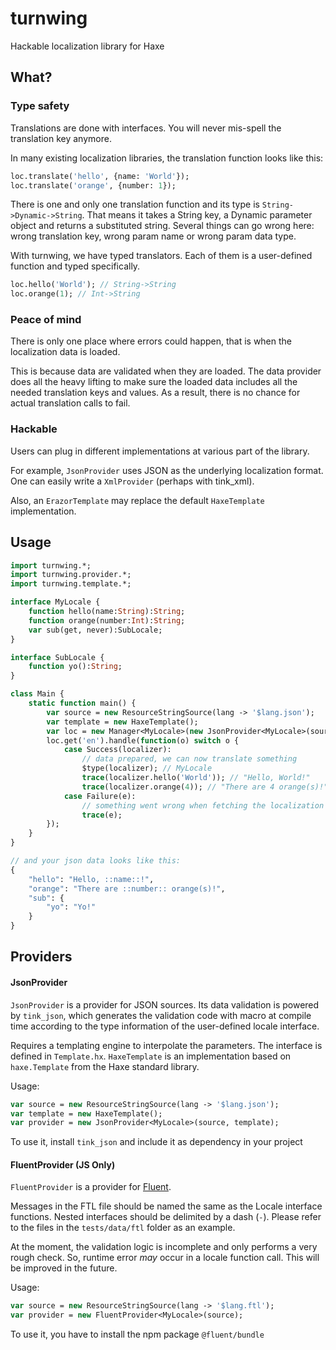# turnwing

Hackable localization library for Haxe

## What?

### Type safety

Translations are done with interfaces. You will never mis-spell the translation key anymore.

In many existing localization libraries, the translation function looks like this:

```haxe
loc.translate('hello', {name: 'World'});
loc.translate('orange', {number: 1});
```

There is one and only one translation function and its type is `String->Dynamic->String`.
That means it takes a String key, a Dynamic parameter object and returns a substituted string.
Several things can go wrong here: wrong translation key, wrong param name or wrong param data type.

With turnwing, we have typed translators.
Each of them is a user-defined function and typed specifically.

```haxe
loc.hello('World'); // String->String
loc.orange(1); // Int->String
```

### Peace of mind

There is only one place where errors could happen, that is when the localization data is loaded.

This is because data are validated when they are loaded. The data provider does all the heavy lifting to make sure the loaded data includes all the needed translation keys and values. As a result, there is no chance for actual translation calls to fail.

### Hackable

Users can plug in different implementations at various part of the library.

For example, `JsonProvider` uses JSON as the underlying localization format.
One can easily write a `XmlProvider` (perhaps with tink_xml).

Also, an `ErazorTemplate` may replace the default `HaxeTemplate` implementation.

## Usage

```haxe
import turnwing.*;
import turnwing.provider.*;
import turnwing.template.*;

interface MyLocale {
	function hello(name:String):String;
	function orange(number:Int):String;
	var sub(get, never):SubLocale;
}

interface SubLocale {
	function yo():String;
}

class Main {
	static function main() {
		var source = new ResourceStringSource(lang -> '$lang.json');
		var template = new HaxeTemplate();
		var loc = new Manager<MyLocale>(new JsonProvider<MyLocale>(source, template));
		loc.get('en').handle(function(o) switch o {
			case Success(localizer):
				// data prepared, we can now translate something
				$type(localizer); // MyLocale
				trace(localizer.hello('World')); // "Hello, World!"
				trace(localizer.orange(4)); // "There are 4 orange(s)!"
			case Failure(e):
				// something went wrong when fetching the localization data
				trace(e);
		});
	}
}

// and your json data looks like this:
{
	"hello": "Hello, ::name::!",
	"orange": "There are ::number:: orange(s)!",
	"sub": {
		"yo": "Yo!"
	}
}
```

## Providers

#### JsonProvider

`JsonProvider` is a provider for JSON sources.
Its data validation is powered by `tink_json`,
which generates the validation code with macro at compile time
according to the type information of the user-defined locale interface.

Requires a templating engine to interpolate the parameters.
The interface is defined in `Template.hx`.
`HaxeTemplate` is an implementation based on `haxe.Template` from the Haxe standard library.

Usage:

```haxe
var source = new ResourceStringSource(lang -> '$lang.json');
var template = new HaxeTemplate();
var provider = new JsonProvider<MyLocale>(source, template);
```

To use it, install `tink_json` and include it as dependency in your project

#### FluentProvider (JS Only)

`FluentProvider` is a provider for [Fluent](https://projectfluent.org/).

Messages in the FTL file should be named the same as the Locale interface functions.
Nested interfaces should be delimited by a dash (`-`).
Please refer to the files in the `tests/data/ftl` folder as an example.

At the moment, the validation logic is incomplete and only performs a very rough check.
So, runtime error _may_ occur in a locale function call. This will be improved in the future.

Usage:

```haxe
var source = new ResourceStringSource(lang -> '$lang.ftl');
var provider = new FluentProvider<MyLocale>(source);
```

To use it, you have to install the npm package `@fluent/bundle`
